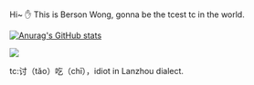 Hi~ :hand: This is Berson Wong, gonna be the tcest tc in the world.

[![Anurag's GitHub stats](https://github-readme-stats.vercel.app/api?username=wbs2788&theme=radical)](https://github.com/anuraghazra/github-readme-stats)

![](https://osu-sig.vercel.app/card?user=pasonwang&mode=std&animation=true)

tc:讨（tǎo）吃（chī），idiot in Lanzhou dialect.

